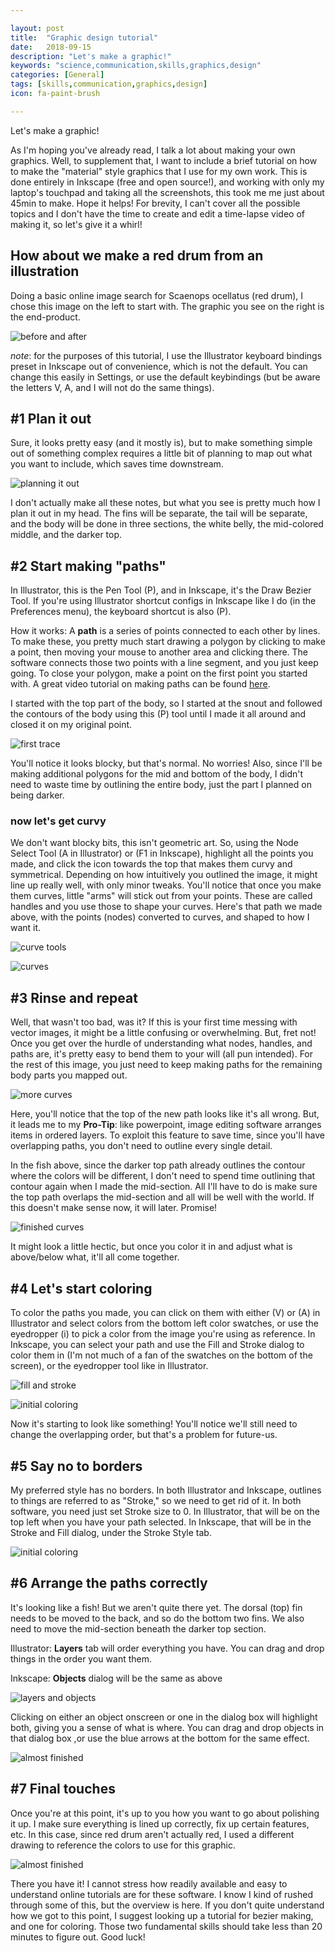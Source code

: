 ```yaml
---

layout: post
title:  "Graphic design tutorial"
date:   2018-09-15 
description: "Let's make a graphic!"
keywords: "science,communication,skills,graphics,design"
categories: [General]
tags: [skills,communication,graphics,design]
icon: fa-paint-brush

---
```


Let's make a graphic!

As I'm hoping you've already read, I talk a lot about making your own graphics. Well, to supplement that, I want to include a brief tutorial on how to make the "material" style graphics that I use for my own work.
This is done entirely in Inkscape (free and open source!), and working with only my laptop's touchpad and taking all the screenshots, this took me me just about 45min to make. Hope it helps! For brevity, I can't cover all the possible topics and I don't have the time to create and edit a time-lapse video of making it, so let's give it a whirl!

## How about we make a red drum from an illustration

Doing a basic online image search for Scaenops ocellatus (red drum), I chose this image on the left to start with. The graphic you see on the right is the end-product. 

![before and after](/static/assets/img/blog/graphics-tutorial/preview.png)



*note*: for the purposes of this tutorial, I use the Illustrator keyboard bindings preset in Inkscape out of convenience, which is not the default. You can change this easily in Settings, or use the default keybindings (but be aware the letters V, A, and I will not do the same things).

## #1 Plan it out

Sure, it looks pretty easy (and it mostly is), but to make something simple out of something complex requires a little bit of planning to map out what you want to include, which saves time downstream.

![planning it out](/static/assets/img/blog/graphics-tutorial/drum1.png)

I don't actually make all these notes, but what you see is pretty much how I plan it out in my head. The fins will be separate, the tail will be separate, and the body will be done in three sections, the white belly, the mid-colored middle, and the darker top.



## #2 Start making "paths"

In Illustrator, this is the Pen Tool (P), and in Inkscape, it's the Draw Bezier Tool. If you're using Illustrator shortcut configs in Inkscape like I do (in the Preferences menu), the keyboard shortcut is also (P).

How it works: A **path** is  a series of points connected to each other by lines. To make these, you  pretty much start drawing a polygon by clicking to make a point, then  moving your mouse to another area and clicking there. The software  connects those two points with a line segment, and you just keep going.  To close your polygon, make a point on the first point you started with.  A great video tutorial on making paths can be found [here](https://www.youtube.com/watch?v=AAgWhnf_p3k).

I started with the top part of the body, so I started  at the snout and followed the contours of the body using this (P) tool  until I made it all around and closed it on my original point. 

![first trace](/static/assets/img/blog/graphics-tutorial/drum2.png)

You'll notice it looks blocky, but that's normal. No worries! Also, since I'll be making additional polygons for the mid and bottom of the body, I didn't need to waste time by outlining the entire body, just the part I planned on being darker.

### now let's get curvy

We don't want blocky bits, this isn't geometric art. So, using the Node Select Tool (A in Illustrator) or (F1 in Inkscape), highlight all the points you made, and click the icon towards the top that makes them curvy and  symmetrical. Depending on how intuitively you outlined the image, it might line up really well, with only minor tweaks. You'll notice that once you make them curves, little "arms" will stick out from your points. These are called handles and you use those to shape your curves. Here's that path we made above, with the points (nodes) converted to curves, and shaped to how I want it.

![curve tools](/static/assets/img/blog/graphics-tutorial/curves.png)

![curves](/static/assets/img/blog/graphics-tutorial/drum3.png)

## #3 Rinse and repeat

Well, that wasn't too bad, was it? If this is your first time messing with vector images, it might be a little confusing or overwhelming. But, fret not! Once you get over the hurdle of understanding what nodes, handles, and paths are, it's pretty easy to bend them to your will (all pun intended). For the rest of this image, you just need to 
keep making paths for the remaining body parts you mapped out.

![more curves](/static/assets/img/blog/graphics-tutorial/drum4.png)

Here, you'll notice that the top of the new path looks like it's all wrong. But, it leads me to my **Pro-Tip**: like  powerpoint, image editing software arranges items in ordered layers. To  exploit this feature to save time, since you'll have overlapping paths,  you don't need to outline every single detail.

In the fish above, since the darker top path already  outlines the contour where the colors will be different, I don't need to spend time outlining that contour again when I made the mid-section. All I'll have  to do is make sure the top path overlaps the mid-section and all will be  well with the world. If this doesn't make sense now, it will later.  Promise!

![finished curves](/static/assets/img/blog/graphics-tutorial/drum5.png)

It might look a little hectic, but once you color it in and adjust what is above/below what, it'll all come together. 



## #4 Let's start coloring

To color the paths you made, you can click on them with either (V) or (A) in Illustrator and select colors from the bottom left color swatches, or use the eyedropper (i) to pick a color from the image you're using as reference. In Inkscape, you can select your path and use the Fill and 
Stroke dialog to color them in (I'm not much of a fan of the swatches on the bottom of the screen), or the eyedropper tool like in Illustrator.  

![fill and stroke](/static/assets/img/blog/graphics-tutorial/colorwheel.png)

![initial coloring](/static/assets/img/blog/graphics-tutorial/drum6.png)

Now it's starting to look like something! You'll notice we'll still need to change the overlapping order, but that's a problem for future-us.



## #5 Say no to borders

My preferred style has no borders. In both Illustrator and Inkscape, outlines to things are referred to as "Stroke," so we need to get rid of it. In both software, you need just set Stroke size to 0. In Illustrator, that will be on the top left when you have your path selected. In Inkscape, that will be in the Stroke and Fill dialog, under the Stroke Style tab. 

![initial coloring](/static/assets/img/blog/graphics-tutorial/drum7.png)



## #6 Arrange the paths correctly

It's looking like a fish! But we aren't quite there 
yet. The dorsal (top) fin needs to be moved to the back, and so do the bottom two fins. We also need to move the mid-section beneath the darker top section. 

Illustrator: **Layers** tab will order everything you have. You can drag and drop things in the order you want them.

Inkscape: **Objects** dialog will be the same as above

![layers and objects](/static/assets/img/blog/graphics-tutorial/layers.png)



Clicking on either an object onscreen or one in the dialog box will highlight both, giving you a sense of what is where. You can drag and drop objects in that dialog box ,or use the blue arrows at the bottom for the same effect.

![almost finished](/static/assets/img/blog/graphics-tutorial/drum8.png)



## #7 Final touches

Once you're at this point, it's up to you how you want to go about polishing it up. I make sure everything is lined up correctly, fix up certain features, etc. In this case, since red drum aren't actually red, I used a different drawing to reference the colors to use for this graphic.

![almost finished](/static/assets/img/blog/graphics-tutorial/drum9.png)

There you have it! I cannot stress how readily available and easy to understand online tutorials are for these software. I know I kind of rushed through some of this, but the overview is here. If you don't quite understand how we got to this point, I suggest looking up a tutorial for bezier making, and one for coloring. Those two fundamental skills should take less than 20 minutes to figure out. Good luck!